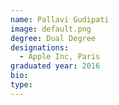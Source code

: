 ```yaml
---
name: Pallavi Gudipati
image: default.png
degree: Dual Degree
designations: 
  - Apple Inc, Paris
graduated year: 2016
bio:
type: 
---
```


